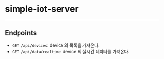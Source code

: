 # simple-iot-server

---

## Endpoints
- `GET /api/devices`: device 의 목록을 가져온다.
- `GET /api/data/realtime`: device 의 실시간 데이터를 가져온다.


